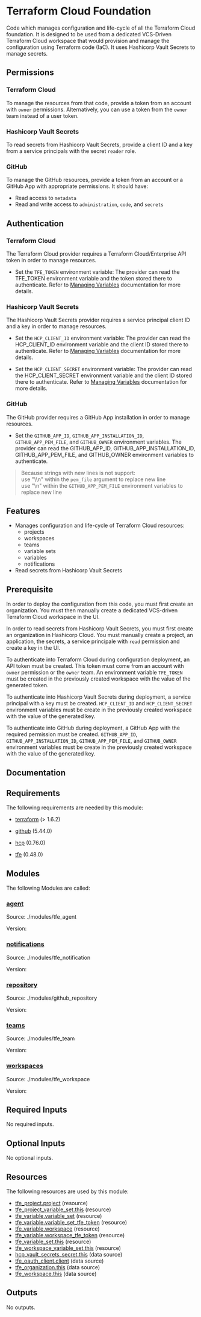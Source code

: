 <!-- BEGIN_TF_DOCS -->
# Terraform Cloud Foundation

Code which manages configuration and life-cycle of all the Terraform Cloud
foundation. It is designed to be used from a dedicated VCS-Driven Terraform
Cloud workspace that would provision and manage the configuration using
Terraform code (IaC). It uses Hashicorp Vault Secrets to manage secrets.

## Permissions

### Terraform Cloud

To manage the resources from that code, provide a token from an account with
`owner` permissions. Alternatively, you can use a token from the `owner` team
instead of a user token.

### Hashicorp Vault Secrets

To read secrets from Hashicorp Vault Secrets, provide a client ID and a key
from a service principals with the secret `reader` role.

### GitHub

To manage the GitHub resources, provide a token from an account or a GitHub App with
appropriate permissions. It should have:

* Read access to `metadata`
* Read and write access to `administration`, `code`, and `secrets`

## Authentication

### Terraform Cloud

The Terraform Cloud provider requires a Terraform Cloud/Enterprise API token in
order to manage resources.

- Set the `TFE_TOKEN` environment variable: The provider can read the TFE\_TOKEN
environment variable and the token stored there to authenticate. Refer to
[Managing Variables](https://developer.hashicorp.com/terraform/cloud-docs/workspaces/variables/managing-variables) documentation for more details.

### Hashicorp Vault Secrets

The Hashicorp Vault Secrets provider requires a service principal client ID and
a key in order to manage resources.

- Set the `HCP_CLIENT_ID` environment variable: The provider can read the HCP\_CLIENT\_ID
environment variable and the client ID stored there to authenticate. Refer to
[Managing Variables](https://developer.hashicorp.com/terraform/cloud-docs/workspaces/variables/managing-variables) documentation for more details.

- Set the `HCP_CLIENT_SECRET` environment variable: The provider can read the HCP\_CLIENT\_SECRET
environment variable and the client ID stored there to authenticate. Refer to
[Managing Variables](https://developer.hashicorp.com/terraform/cloud-docs/workspaces/variables/managing-variables) documentation for more details.

### GitHub

The GitHub provider requires a GitHub App installation in order to manage resources.

- Set the `GITHUB_APP_ID`, `GITHUB_APP_INSTALLATION_ID`, `GITHUB_APP_PEM_FILE`, and `GITHUB_OWNER`
environment variables. The provider can read the GITHUB\_APP\_ID, GITHUB\_APP\_INSTALLATION\_ID,
GITHUB\_APP\_PEM\_FILE, and GITHUB\_OWNER environment variables to authenticate.

> Because strings with new lines is not support:</br>
> use "\\\n" within the `pem_file` argument to replace new line</br>
> use "\n" within the `GITHUB_APP_PEM_FILE` environment variables to replace new line</br>

## Features

- Manages configuration and life-cycle of Terraform Cloud resources:
  - projects
  - workspaces
  - teams
  - variable sets
  - variables
  - notifications
- Read secrets from Hashicorp Vault Secrets

## Prerequisite

In order to deploy the configuration from this code, you must first create
an organization. You must then manually create a dedicated VCS-driven
Terraform Cloud workspace in the UI.

In order to read secrets from Hashicorp Vault Secrets, you must first create
an organization in Hashicorp Cloud. You must manually create a project, an
application, the secrets, a service principale with `read` permission
and create a key in the UI.

To authenticate into Terraform Cloud during configuration deployment, an
API token must be created. This token must come from an account with `owner`
permission or the `owner` team. An environment variable `TFE_TOKEN` must be
created in the previously created workspace with the value of the generated token.

To authenticate into Hashicorp Vault Secrets during deployment, a service
principal with a key must be created. `HCP_CLIENT_ID` and `HCP_CLIENT_SECRET`
environment variables must be create in the previously created workspace with
the value of the generated key.

To authenticate into GitHub during deployment, a GitHub App with the required
permission must be created. `GITHUB_APP_ID`, `GITHUB_APP_INSTALLATION_ID`,
`GITHUB_APP_PEM_FILE`, and `GITHUB_OWNER` environment variables must be create
in the previously created workspace with the value of the generated key.

## Documentation

## Requirements

The following requirements are needed by this module:

- <a name="requirement_terraform"></a> [terraform](#requirement\_terraform) (> 1.6.2)

- <a name="requirement_github"></a> [github](#requirement\_github) (5.44.0)

- <a name="requirement_hcp"></a> [hcp](#requirement\_hcp) (0.76.0)

- <a name="requirement_tfe"></a> [tfe](#requirement\_tfe) (0.48.0)

## Modules

The following Modules are called:

### <a name="module_agent"></a> [agent](#module\_agent)

Source: ./modules/tfe_agent

Version:

### <a name="module_notifications"></a> [notifications](#module\_notifications)

Source: ./modules/tfe_notification

Version:

### <a name="module_repository"></a> [repository](#module\_repository)

Source: ./modules/github_repository

Version:

### <a name="module_teams"></a> [teams](#module\_teams)

Source: ./modules/tfe_team

Version:

### <a name="module_workspaces"></a> [workspaces](#module\_workspaces)

Source: ./modules/tfe_workspace

Version:

## Required Inputs

No required inputs.

## Optional Inputs

No optional inputs.

## Resources

The following resources are used by this module:

- [tfe_project.project](https://registry.terraform.io/providers/hashicorp/tfe/0.48.0/docs/resources/project) (resource)
- [tfe_project_variable_set.this](https://registry.terraform.io/providers/hashicorp/tfe/0.48.0/docs/resources/project_variable_set) (resource)
- [tfe_variable.variable_set](https://registry.terraform.io/providers/hashicorp/tfe/0.48.0/docs/resources/variable) (resource)
- [tfe_variable.variable_set_tfe_token](https://registry.terraform.io/providers/hashicorp/tfe/0.48.0/docs/resources/variable) (resource)
- [tfe_variable.workspace](https://registry.terraform.io/providers/hashicorp/tfe/0.48.0/docs/resources/variable) (resource)
- [tfe_variable.workspace_tfe_token](https://registry.terraform.io/providers/hashicorp/tfe/0.48.0/docs/resources/variable) (resource)
- [tfe_variable_set.this](https://registry.terraform.io/providers/hashicorp/tfe/0.48.0/docs/resources/variable_set) (resource)
- [tfe_workspace_variable_set.this](https://registry.terraform.io/providers/hashicorp/tfe/0.48.0/docs/resources/workspace_variable_set) (resource)
- [hcp_vault_secrets_secret.this](https://registry.terraform.io/providers/hashicorp/hcp/0.76.0/docs/data-sources/vault_secrets_secret) (data source)
- [tfe_oauth_client.client](https://registry.terraform.io/providers/hashicorp/tfe/0.48.0/docs/data-sources/oauth_client) (data source)
- [tfe_organization.this](https://registry.terraform.io/providers/hashicorp/tfe/0.48.0/docs/data-sources/organization) (data source)
- [tfe_workspace.this](https://registry.terraform.io/providers/hashicorp/tfe/0.48.0/docs/data-sources/workspace) (data source)

## Outputs

No outputs.

<!-- markdownlint-enable -->

<!-- END_TF_DOCS -->